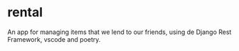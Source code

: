 # rental
An app for managing items that we lend to our friends, using de Django Rest Framework, vscode and poetry.

